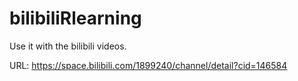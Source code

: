 # bilibiliRlearning
Use it with the bilibili videos.

URL:  https://space.bilibili.com/1899240/channel/detail?cid=146584
